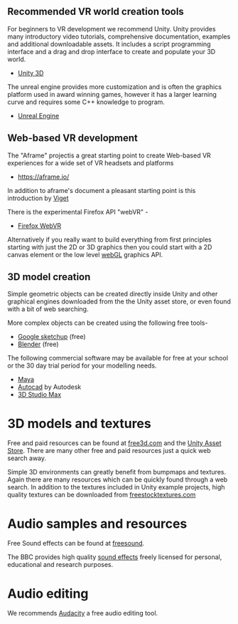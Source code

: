 
## Recommended VR world creation tools

For beginners to VR development we recommend Unity. Unity provides many introductory video tutorials, comprehensive documentation, examples and additional downloadable assets. It includes a script programming interface and a drag and drop interface to create and populate your 3D world.

* [Unity 3D](https://unity3d.com/)

The unreal engine provides more customization and is often the graphics platform used in award winning games, however it has a larger learning curve and requires some C++ knowledge to program.

* [Unreal Engine](https://www.unrealengine.com/)

## Web-based VR development

The "Aframe" projectis a great starting point to create Web-based VR experiences for a wide set of VR headsets and platforms

* https://aframe.io/

In addition to aframe's document a pleasant starting point is this introduction by [Viget](https://www.viget.com/articles/creating-your-first-webvr-app/)

There is the experimental Firefox API "webVR" -

* [Firefox WebVR](https://developer.mozilla.org/en-US/docs/Web/API/WebVR_API)

Alternatively if you really want to build everything from first principles starting with just the 2D or 3D graphics then you could start with a 2D canvas element or the low level [webGL](https://developer.mozilla.org/en-US/docs/Web/API/WebGL_API) graphics API.

## 3D model creation

Simple geometric objects can be created directly inside Unity and other graphical engines
downloaded from the the Unity asset store, or even found with a bit of web searching.

More complex objects can be created using the following free tools-

* [Google sketchup](https://www.sketchup.com/) (free)
* [Blender](https://www.blender.org/) (free) 

The following commercial software may be available for free at your school or the 30 day trial period for your modelling needs.

* [Maya](https://www.autodesk.com/products/maya/overview)
* [Autocad](https://www.autodesk.com/products) by Autodesk
* [3D Studio Max](https://www.autodesk.com/products/3ds-max/overview)

# 3D models and textures

Free and paid resources can be found at [free3d.com](https://free3d.com/3d-models/) and the [Unity Asset Store](https://assetstore.unity.com/). There are many other free and paid resources just a quick web search away.

Simple 3D environments can greatly benefit from bumpmaps and textures. Again there are many resources which can be quickly found through a web search. In addition to the textures included in Unity example projects, high quality textures can be downloaded from [freestocktextures.com](https://freestocktextures.com/)

# Audio samples and resources

Free Sound effects can be found at [freesound](https://freesound.org/).

The BBC provides high quality [sound effects](http://bbcsfx.acropolis.org.uk/) freely licensed for personal, educational and research purposes.

# Audio editing

We recommends [Audacity](https://www.audacityteam.org/) a free audio editing tool.

